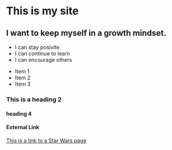 # This is my site
## I want to keep myself in a growth mindset.
- I can stay posivite
- I can continue to learn
- I can encourage others
* Item 1
* Item 2
* Item 3
### This is a heading 2
#### heading 4
#### External Link
[This is a link to a Star Wars page](https://Starwars.com/)
